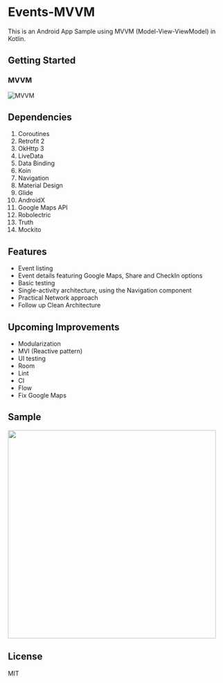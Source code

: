 # Events-MVVM
This is an Android App Sample using MVVM (Model-View-ViewModel) in Kotlin.

## Getting Started
### MVVM

![MVVM](https://cdn-images-1.medium.com/fit/t/1600/480/1*kWwjlkOEyTV6M7W7tZrs1w.png)

## Dependencies

 1. Coroutines
 2. Retrofit 2
 3. OkHttp 3
 4. LiveData
 5. Data Binding
 6. Koin
 7. Navigation
 8. Material Design
 9. Glide
 10. AndroidX
 11. Google Maps API
 12. Robolectric
 13. Truth
 14. Mockito


## Features
  - Event listing
  - Event details featuring Google Maps, Share and CheckIn options
  - Basic testing
  - Single-activity architecture, using the Navigation component
  - Practical Network approach
  - Follow up Clean Architecture

## Upcoming Improvements
  - Modularization
  - MVI (Reactive pattern)
  - UI testing
  - Room
  - Lint
  - CI 
  - Flow
  - Fix Google Maps
  
## Sample
<img src="demo/demo.gif" height="480">

## License
MIT
